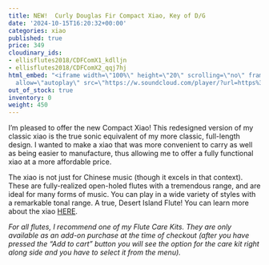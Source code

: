 ```yaml
---
title: NEW!  Curly Douglas Fir Compact Xiao, Key of D/G
date: '2024-10-15T16:20:32+00:00'
categories: xiao
published: true
price: 349
cloudinary_ids:
- ellisflutes2018/CDFComX1_kdlljn
- ellisflutes2018/CDFComX2_qqj7hj
html_embed: "<iframe width=\"100%\" height=\"20\" scrolling=\"no\" frameborder=\"no\"
  allow=\"autoplay\" src=\"https://w.soundcloud.com/player/?url=https%3A//api.soundcloud.com/tracks/1141899223&color=%23ff5500&inverse=false&auto_play=false&show_user=true\"></iframe>\r\n"
out_of_stock: true
inventory: 0
weight: 450
---
```


I’m pleased to offer the new Compact Xiao!  This redesigned version of my classic xiao is the true sonic equivalent of my more classic, full-length design.  I wanted to make a xiao that was more convenient to carry as well as being easier to manufacture, thus allowing me to offer a fully functional xiao at a more affordable price.

The xiao is not just for Chinese music (though it excels in that context).  These are fully-realized open-holed flutes with a tremendous range, and are ideal for many forms of music.  You can play in a wide variety of styles with a remarkable tonal range.  A true, Desert Island Flute!  You can learn more about the xiao [HERE](https://www.ellisflutes.com/world-flutes/xiao).

*For all flutes, I recommend one of my Flute Care Kits. They are only available as an add-on purchase at the time of checkout (after you have pressed the “Add to cart” button you will see the option for the care kit right along side and you have to select it from the menu).*
